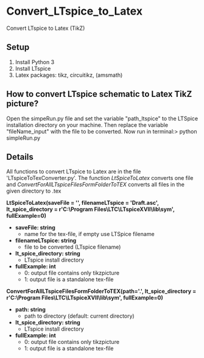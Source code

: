 # Convert_LTspice_to_Latex
Convert LTspice to Latex (TikZ)

## Setup
1. Install Python 3
2. Install LTspice
3. Latex packages: tikz, circuitikz, (amsmath)
 
## How to convert LTspice schematic to Latex TikZ picture?
Open the simpeRun.py file and set the variable "path_ltspice" to the LTSpice installation directory on your machine. Then replace the variable "fileName_input" with the file to be converted.
Now run in terminal:> python simpleRun.py

## Details
All functions to convert LTspice to Latex are in the file 'LTspiceToTexConverter.py'.
The function *LtSpiceToLatex* converts one file and *ConvertForAllLTspiceFilesFormFolderToTEX* converts all files in the given directory to .tex

**LtSpiceToLatex(saveFile = '', filenameLTspice = 'Draft.asc', lt_spice_directory = r'C:\Program Files\LTC\LTspiceXVII\lib\sym', fullExample=0)**
* **saveFile: string**
	* name for the tex-file, if empty use LTSpice filename
* **filenameLTspice: string**
	* file to be converted (LTspice filename)
* **lt_spice_directory: string**
	* LTspice install directory
* **fullExample: int**
	* 0: output file contains only tikzpicture
	* 1: output file is a standalone tex-file
	
**ConvertForAllLTspiceFilesFormFolderToTEX(path='.', lt_spice_directory = r'C:\Program Files\LTC\LTspiceXVII\lib\sym', fullExample=0)**
* **path: string**
	* path to directory (default: current directory)
* **lt_spice_directory: string**
	* LTspice install directory
* **fullExample: int**
	* 0: output file contains only tikzpicture
	* 1: output file is a standalone tex-file
